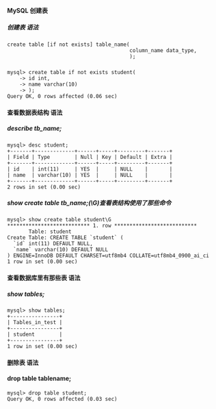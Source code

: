 #### MySQL 创建表

##### 创建表 语法

```
create table [if not exists] table_name(
                                        column_name data_type,
                                        );
```

##### 

```
mysql> create table if not exists student(
    -> id int,
    -> name varchar(10)
    -> );
Query OK, 0 rows affected (0.06 sec)
```

#### 查看数据表结构 语法

##### describe tb\_name;

```
mysql> desc student;
+-------+-------------+------+-----+---------+-------+
| Field | Type        | Null | Key | Default | Extra |
+-------+-------------+------+-----+---------+-------+
| id    | int(11)     | YES  |     | NULL    |       |
| name  | varchar(10) | YES  |     | NULL    |       |
+-------+-------------+------+-----+---------+-------+
2 rows in set (0.00 sec)
```

##### show create table tb\_name;\(\G\)查看表结构使用了那些命令

    mysql> show create table student\G
    *************************** 1. row ***************************
           Table: student
    Create Table: CREATE TABLE `student` (
      `id` int(11) DEFAULT NULL,
      `name` varchar(10) DEFAULT NULL
    ) ENGINE=InnoDB DEFAULT CHARSET=utf8mb4 COLLATE=utf8mb4_0900_ai_ci
    1 row in set (0.00 sec)

#### 查看数据库里有那些表 语法

##### show tables;

```
mysql> show tables;
+----------------+
| Tables_in_test |
+----------------+
| student        |
+----------------+
1 row in set (0.00 sec)
```

#### 删除表 语法

#### drop table tablename;

```
mysql> drop table student;
Query OK, 0 rows affected (0.03 sec)
```



